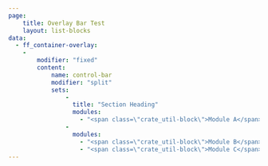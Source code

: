 ```yaml
---
page:
    title: Overlay Bar Test
    layout: list-blocks
data:
  - ff_container-overlay:
    -
        modifier: "fixed"
        content: 
            name: control-bar
            modifier: "split"
            sets:
                -
                  title: "Section Heading"
                  modules:
                    - "<span class=\"crate_util-block\">Module A</span>"
                -
                  modules:
                    - "<span class=\"crate_util-block\">Module B</span>"
                    - "<span class=\"crate_util-block\">Module C</span>"
---
```

